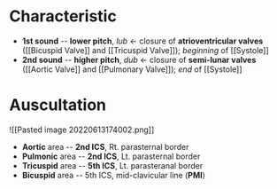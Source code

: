 # Characteristic
- **1st sound** -- **lower pitch**, *lub* ← closure of **atrioventricular valves** ([[Bicuspid Valve]] and [[Tricuspid Valve]]); *beginning* of [[Systole]]
- **2nd sound** -- **higher pitch**, *dub* ← closure of **semi-lunar valves** ([[Aortic Valve]] and [[Pulmonary Valve]]); *end* of [[Systole]]

# Auscultation

![[Pasted image 20220613174002.png]]

- **Aortic** area -- **2nd ICS**, Rt. parasternal border
- **Pulmonic** area -- **2nd ICS**, Lt. parasternal border
- **Tricuspid** area -- **5th ICS**, Lt. parasteranal border
- **Bicuspid** area -- 5th ICS, mid-clavicular line (**PMI**)
